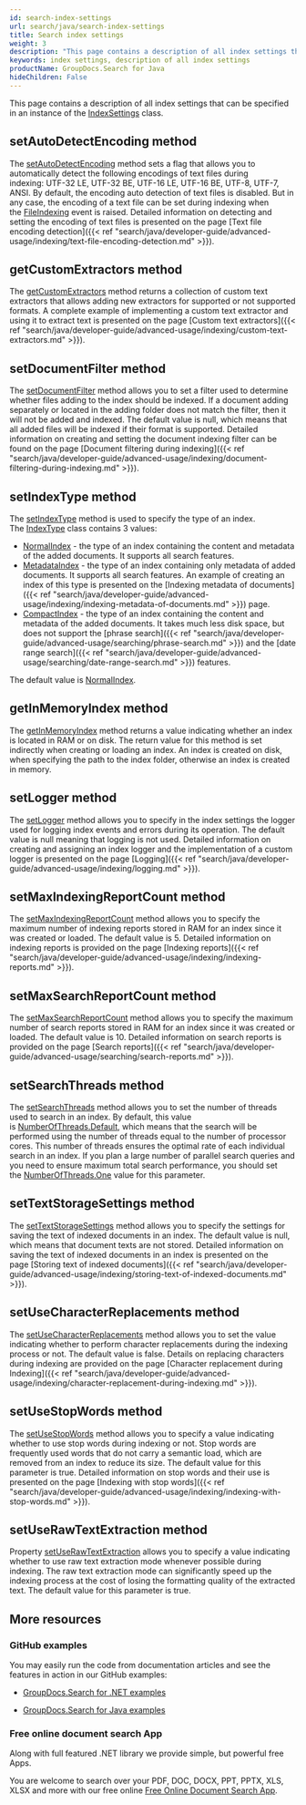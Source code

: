 ```yaml
---
id: search-index-settings
url: search/java/search-index-settings
title: Search index settings
weight: 3
description: "This page contains a description of all index settings that can be specified in an instance of the IndexSettings class."
keywords: index settings, description of all index settings
productName: GroupDocs.Search for Java
hideChildren: False
---
```

This page contains a description of all index settings that can be specified in an instance of the [IndexSettings](https://apireference.groupdocs.com/search/java/com.groupdocs.search/IndexSettings) class.

## setAutoDetectEncoding method

The [setAutoDetectEncoding](https://apireference.groupdocs.com/search/java/com.groupdocs.search/IndexSettings#setAutoDetectEncoding(boolean)) method sets a flag that allows you to automatically detect the following encodings of text files during indexing: UTF-32 LE, UTF-32 BE, UTF-16 LE, UTF-16 BE, UTF-8, UTF-7, ANSI. By default, the encoding auto detection of text files is disabled. But in any case, the encoding of a text file can be set during indexing when the [FileIndexing](https://apireference.groupdocs.com/search/java/com.groupdocs.search.events/EventHub#FileIndexing) event is raised. Detailed information on detecting and setting the encoding of text files is presented on the page [Text file encoding detection]({{< ref "search/java/developer-guide/advanced-usage/indexing/text-file-encoding-detection.md" >}}).

## getCustomExtractors method

The [getCustomExtractors](https://apireference.groupdocs.com/search/java/com.groupdocs.search/IndexSettings#getCustomExtractors()) method returns a collection of custom text extractors that allows adding new extractors for supported or not supported formats. A complete example of implementing a custom text extractor and using it to extract text is presented on the page [Custom text extractors]({{< ref "search/java/developer-guide/advanced-usage/indexing/custom-text-extractors.md" >}}).

## setDocumentFilter method

The [setDocumentFilter](https://apireference.groupdocs.com/search/java/com.groupdocs.search/IndexSettings#setDocumentFilter(com.groupdocs.search.DocumentFilter)) method allows you to set a filter used to determine whether files adding to the index should be indexed. If a document adding separately or located in the adding folder does not match the filter, then it will not be added and indexed. The default value is null, which means that all added files will be indexed if their format is supported. Detailed information on creating and setting the document indexing filter can be found on the page [Document filtering during indexing]({{< ref "search/java/developer-guide/advanced-usage/indexing/document-filtering-during-indexing.md" >}}).

## setIndexType method

The [setIndexType](https://apireference.groupdocs.com/search/java/com.groupdocs.search/IndexSettings#setIndexType(int)) method is used to specify the type of an index. The [IndexType](https://apireference.groupdocs.com/search/java/com.groupdocs.search.options/IndexType) class contains 3 values:

*   [NormalIndex](https://apireference.groupdocs.com/search/java/com.groupdocs.search.options/IndexType#NormalIndex) - the type of an index containing the content and metadata of the added documents. It supports all search features.
*   [MetadataIndex](https://apireference.groupdocs.com/search/java/com.groupdocs.search.options/IndexType#MetadataIndex) - the type of an index containing only metadata of added documents. It supports all search features. An example of creating an index of this type is presented on the [Indexing metadata of documents]({{< ref "search/java/developer-guide/advanced-usage/indexing/indexing-metadata-of-documents.md" >}}) page.
*   [CompactIndex](https://apireference.groupdocs.com/search/java/com.groupdocs.search.options/IndexType#CompactIndex) - the type of an index containing the content and metadata of the added documents. It takes much less disk space, but does not support the [phrase search]({{< ref "search/java/developer-guide/advanced-usage/searching/phrase-search.md" >}}) and the [date range search]({{< ref "search/java/developer-guide/advanced-usage/searching/date-range-search.md" >}}) features.

The default value is [NormalIndex](https://apireference.groupdocs.com/search/java/com.groupdocs.search.options/IndexType#NormalIndex).

## getInMemoryIndex method

The [getInMemoryIndex](https://apireference.groupdocs.com/search/java/com.groupdocs.search/IndexSettings#getInMemoryIndex()) method returns a value indicating whether an index is located in RAM or on disk. The return value for this method is set indirectly when creating or loading an index. An index is created on disk, when specifying the path to the index folder, otherwise an index is created in memory.

## setLogger method

The [setLogger](https://apireference.groupdocs.com/search/java/com.groupdocs.search/IndexSettings#setLogger(com.groupdocs.search.common.ILogger)) method allows you to specify in the index settings the logger used for logging index events and errors during its operation. The default value is null meaning that logging is not used. Detailed information on creating and assigning an index logger and the implementation of a custom logger is presented on the page [Logging]({{< ref "search/java/developer-guide/advanced-usage/indexing/logging.md" >}}).

## setMaxIndexingReportCount method

The [setMaxIndexingReportCount](https://apireference.groupdocs.com/search/java/com.groupdocs.search/IndexSettings#setMaxIndexingReportCount(int)) method allows you to specify the maximum number of indexing reports stored in RAM for an index since it was created or loaded. The default value is 5. Detailed information on indexing reports is provided on the page [Indexing reports]({{< ref "search/java/developer-guide/advanced-usage/indexing/indexing-reports.md" >}}).

## setMaxSearchReportCount method

The [setMaxSearchReportCount](https://apireference.groupdocs.com/search/java/com.groupdocs.search/IndexSettings#setMaxSearchReportCount(int)) method allows you to specify the maximum number of search reports stored in RAM for an index since it was created or loaded. The default value is 10. Detailed information on search reports is provided on the page [Search reports]({{< ref "search/java/developer-guide/advanced-usage/searching/search-reports.md" >}}).

## setSearchThreads method

The [setSearchThreads](https://apireference.groupdocs.com/search/java/com.groupdocs.search/IndexSettings#setSearchThreads(int)) method allows you to set the number of threads used to search in an index. By default, this value is [NumberOfThreads.Default](https://apireference.groupdocs.com/search/java/com.groupdocs.search.options/NumberOfThreads#Default), which means that the search will be performed using the number of threads equal to the number of processor cores. This number of threads ensures the optimal rate of each individual search in an index. If you plan a large number of parallel search queries and you need to ensure maximum total search performance, you should set the [NumberOfThreads.One](https://apireference.groupdocs.com/search/java/com.groupdocs.search.options/NumberOfThreads#One) value for this parameter.

## setTextStorageSettings method

The [setTextStorageSettings](https://apireference.groupdocs.com/search/java/com.groupdocs.search/IndexSettings#setTextStorageSettings(com.groupdocs.search.options.TextStorageSettings)) method allows you to specify the settings for saving the text of indexed documents in an index. The default value is null, which means that document texts are not stored. Detailed information on saving the text of indexed documents in an index is presented on the page [Storing text of indexed documents]({{< ref "search/java/developer-guide/advanced-usage/indexing/storing-text-of-indexed-documents.md" >}}).

## setUseCharacterReplacements method

The [setUseCharacterReplacements](https://apireference.groupdocs.com/search/java/com.groupdocs.search/IndexSettings#setUseCharacterReplacements(boolean)) method allows you to set the value indicating whether to perform character replacements during the indexing process or not. The default value is false. Details on replacing characters during indexing are provided on the page [Character replacement during Indexing]({{< ref "search/java/developer-guide/advanced-usage/indexing/character-replacement-during-indexing.md" >}}).

## setUseStopWords method

The [setUseStopWords](https://apireference.groupdocs.com/search/java/com.groupdocs.search/IndexSettings#setUseStopWords(boolean)) method allows you to specify a value indicating whether to use stop words during indexing or not. Stop words are frequently used words that do not carry a semantic load, which are removed from an index to reduce its size. The default value for this parameter is true. Detailed information on stop words and their use is presented on the page [Indexing with stop words]({{< ref "search/java/developer-guide/advanced-usage/indexing/indexing-with-stop-words.md" >}}).

## setUseRawTextExtraction method

Property [setUseRawTextExtraction](https://apireference.groupdocs.com/search/java/com.groupdocs.search/IndexSettings#setUseRawTextExtraction(boolean)) allows you to specify a value indicating whether to use raw text extraction  mode whenever possible during indexing. The raw text extraction mode can significantly speed up the indexing process at the cost of losing the  formatting quality of the extracted text. The default value for this  parameter is true.



## More resources

### GitHub examples

You may easily run the code from documentation articles and see the features in action in our GitHub examples:

*   [GroupDocs.Search for .NET examples](https://github.com/groupdocs-search/GroupDocs.Search-for-.NET)
    
*   [GroupDocs.Search for Java examples](https://github.com/groupdocs-search/GroupDocs.Search-for-Java)
    

### Free online document search App

Along with full featured .NET library we provide simple, but powerful free Apps.

You are welcome to search over your PDF, DOC, DOCX, PPT, PPTX, XLS, XLSX and more with our free online [Free Online Document Search App](https://products.groupdocs.app/search).
